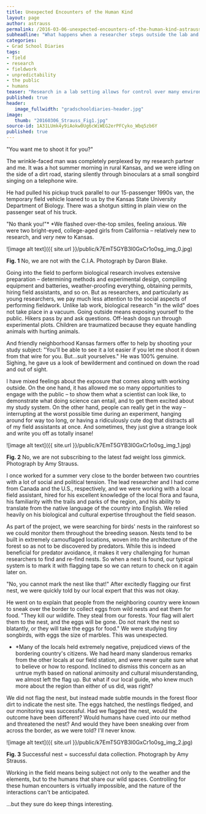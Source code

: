 ```yaml
---
title: Unexpected Encounters of the Human Kind
layout: page
author: astrauss
permalink: /2016-03-06-unexpected-encounters-of-the-human-kind-astrauss/
subheadline: "What happens when a researcher steps outside the lab and into the public sphere?"
categories:
- Grad School Diaries
tags:
- field
- research
- fieldwork
- unpredictability
- the public
- humans
teaser: "Research in a lab setting allows for control over many environmental variables and conditions, but can be limiting due to the unnatural context. Research in a field setting can be more natural and realistic, however that tight control over the environment is lost. One unpredictable source of a challenging field environment? People."
published: true
header: 
   image_fullwidth: "gradschooldiaries-header.jpg"
image:
   thumb: "20160306_Strauss_Fig1.jpg"
source-id: 1A31LUmk4y9iAokw0Ug6cWiWEG2erPFCyko_Wbq5zb6Y
published: true
---
```

"You want me to shoot it for you?" 

The wrinkle-faced man was completely perplexed by my research partner and me. It was a hot summer morning in rural Kansas, and we were idling on the side of a dirt road, staring silently through binoculars at a small songbird singing on a telephone wire. 

He had pulled his pickup truck parallel to our 15-passenger 1990s van, the temporary field vehicle loaned to us by the Kansas State University Department of Biology. There was a shotgun sitting in plain view on the passenger seat of his truck.

"No thank you!"* *We flashed over-the-top smiles, feeling anxious. We were two bright-eyed, college-aged girls from California – relatively new to research, and *very* new to Kansas.

![image alt text]({{ site.url }}/public/k7EmT5GYB3I0GxCr1o0sg_img_0.jpg)

**Fig. 1** No, we are not with the C.I.A. Photograph by Daron Blake.

Going into the field to perform biological research involves extensive preparation – determining methods and experimental design, compiling equipment and batteries, weather-proofing everything, obtaining permits, hiring field assistants, and so on. But as researchers, and particularly as young researchers, we pay much less attention to the social aspects of performing fieldwork. Unlike lab work, biological research "in the wild" does not take place in a vacuum. Going outside means exposing yourself to the public. Hikers pass by and ask questions. Off-leash dogs run through experimental plots. Children are traumatized because they equate handling animals with hurting animals. 

And friendly neighborhood Kansas farmers offer to help by shooting your study subject: "You'll be able to see it a lot easier if you let me shoot it down from that wire for you. But…suit yourselves." He was 100% genuine. Sighing, he gave us a look of bewilderment and continued on down the road and out of sight.

I have mixed feelings about the exposure that comes along with working outside. On the one hand, it has allowed me so many opportunities to engage with the public – to show them what a scientist can look like, to demonstrate what doing science can entail, and to get them excited about my study system. On the other hand, people can really get in the way – interrupting at the worst possible time during an experiment, hanging around for way too long, or having a ridiculously cute dog that distracts all of my field assistants at once. And sometimes, they just give a strange look and write you off as totally insane!

![image alt text]({{ site.url }}/public/k7EmT5GYB3I0GxCr1o0sg_img_1.jpg)

**Fig. 2** No, we are not subscribing to the latest fad weight loss gimmick. Photograph by Amy Strauss.

I once worked for a summer very close to the border between two countries with a lot of social and political tension. The lead researcher and I had come from Canada and the U.S., respectively, and we were working with a local field assistant, hired for his excellent knowledge of the local flora and fauna, his familiarity with the trails and parks of the region, and his ability to translate from the native language of the country into English. We relied heavily on his biological and cultural expertise throughout the field season. 

As part of the project, we were searching for birds' nests in the rainforest so we could monitor them throughout the breeding season. Nests tend to be built in extremely camouflaged locations, woven into the architecture of the forest so as not to be discovered by predators. While this is indeed beneficial for predator avoidance, it makes it very challenging for human researchers to find and re-find nests. So when a nest is found, our typical system is to mark it with flagging tape so we can return to check on it again later on.

"No, you cannot mark the nest like that!" After excitedly flagging our first nest, we were quickly told by our local expert that this was not okay.

He went on to explain that people from the neighboring country were known to sneak over the border to collect eggs from wild nests and eat them for food. "They kill our wildlife. They steal from our forests. Your flag will alert them to the nest, and the eggs will be gone. Do not mark the nest so blatantly, or they will take the eggs for food." We were studying tiny songbirds, with eggs the size of marbles. This was unexpected.

* *Many of the locals held extremely negative, prejudiced views of the bordering country's citizens. We had heard many slanderous remarks from the other locals at our field station, and were never quite sure what to believe or how to respond. Inclined to dismiss this concern as an untrue myth based on national animosity and cultural misunderstanding, we almost left the flag up. But what if our local guide, who knew much more about the region than either of us did, was right?

We did not flag the nest, but instead made subtle mounds in the forest floor dirt to indicate the nest site. The eggs hatched, the nestlings fledged, and our monitoring was successful. Had we flagged the nest, would the outcome have been different? Would humans have cued into our method and threatened the nest? And would they have been sneaking over from across the border, as we were told? I'll never know.

![image alt text]({{ site.url }}/public/k7EmT5GYB3I0GxCr1o0sg_img_2.jpg)

**Fig. 3** Successful nest = successful data collection. Photograph by Amy Strauss.

Working in the field means being subject not only to the weather and the elements, but to the humans that share our wild spaces. Controlling for these human encounters is virtually impossible, and the nature of the interactions can't be anticipated.

…but they sure do keep things interesting.

